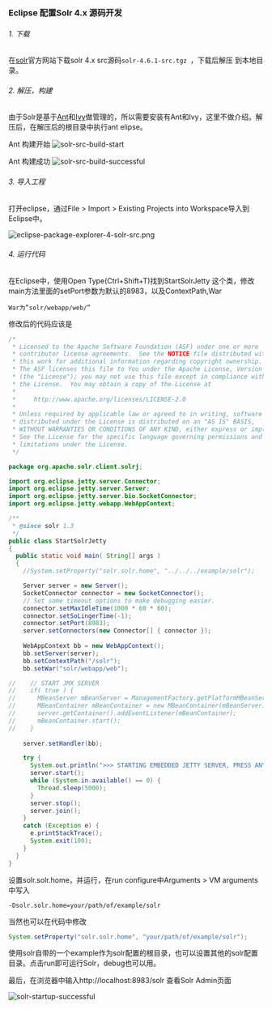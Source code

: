 ### Eclipse 配置Solr 4.x 源码开发

###### 1. 下载

在[solr](https://lucene.apache.org/solr/)官方网站下载solr 4.x src源码`solr-4.6.1-src.tgz `，下载后解压 到本地目录。

###### 2. 解压，构建

由于Solr是基于[Ant](http://ant.apache.org/)和[Ivy](https://ant.apache.org/ivy/)做管理的，所以需要安装有Ant和Ivy，这里不做介绍。解压后，在解压后的根目录中执行ant elipse。

Ant 构建开始
![solr-src-build-start](https://raw.github.com/kiahhan/KeepThing/master/content_solr-src-build/solr-src-build-start.png)

Ant 构建成功
![solr-src-build-successful](https://raw.github.com/kiahhan/KeepThing/master/content_solr-src-build/solr-src-build-successful.png)

###### 3. 导入工程

打开eclipse，通过File > Import > Existing Projects into Workspace导入到Eclipse中。

![eclipse-package-explorer-4-solr-src.png](https://raw.github.com/kiahhan/KeepThing/master/content_solr-src-build/eclipse-package-explorer-4-solr-src.png)

###### 4. 运行代码

在Eclipse中，使用Open Type(Ctrl+Shift+T)找到StartSolrJetty 这个类，修改main方法里面的setPort参数为默认的8983，以及ContextPath,War

```
War为”solr/webapp/web/”
```


修改后的代码应该是
```java
/*
 * Licensed to the Apache Software Foundation (ASF) under one or more
 * contributor license agreements.  See the NOTICE file distributed with
 * this work for additional information regarding copyright ownership.
 * The ASF licenses this file to You under the Apache License, Version 2.0
 * (the "License"); you may not use this file except in compliance with
 * the License.  You may obtain a copy of the License at
 *
 *     http://www.apache.org/licenses/LICENSE-2.0
 *
 * Unless required by applicable law or agreed to in writing, software
 * distributed under the License is distributed on an "AS IS" BASIS,
 * WITHOUT WARRANTIES OR CONDITIONS OF ANY KIND, either express or implied.
 * See the License for the specific language governing permissions and
 * limitations under the License.
 */

package org.apache.solr.client.solrj;

import org.eclipse.jetty.server.Connector;
import org.eclipse.jetty.server.Server;
import org.eclipse.jetty.server.bio.SocketConnector;
import org.eclipse.jetty.webapp.WebAppContext;

/**
 * @since solr 1.3
 */
public class StartSolrJetty 
{
  public static void main( String[] args ) 
  {
    //System.setProperty("solr.solr.home", "../../../example/solr");

    Server server = new Server();
    SocketConnector connector = new SocketConnector();
    // Set some timeout options to make debugging easier.
    connector.setMaxIdleTime(1000 * 60 * 60);
    connector.setSoLingerTime(-1);
    connector.setPort(8983);
    server.setConnectors(new Connector[] { connector });
    
    WebAppContext bb = new WebAppContext();
    bb.setServer(server);
    bb.setContextPath("/solr");
    bb.setWar("solr/webapp/web");

//    // START JMX SERVER
//    if( true ) {
//      MBeanServer mBeanServer = ManagementFactory.getPlatformMBeanServer();
//      MBeanContainer mBeanContainer = new MBeanContainer(mBeanServer);
//      server.getContainer().addEventListener(mBeanContainer);
//      mBeanContainer.start();
//    }
    
    server.setHandler(bb);

    try {
      System.out.println(">>> STARTING EMBEDDED JETTY SERVER, PRESS ANY KEY TO STOP");
      server.start();
      while (System.in.available() == 0) {
        Thread.sleep(5000);
      }
      server.stop();
      server.join();
    } 
    catch (Exception e) {
      e.printStackTrace();
      System.exit(100);
    }
  }
}

```

设置solr.solr.home，并运行，在run configure中Arguments > VM arguments中写入

```
-Dsolr.solr.home=your/path/of/example/solr
```

当然也可以在代码中修改

```java
System.setProperty("solr.solr.home", "your/path/of/example/solr");
```

使用solr自带的一个example作为solr配置的根目录，也可以设置其他的solr配置目录。点击run即可运行Solr，debug也可以用。

最后，在浏览器中输入http://localhost:8983/solr 查看Solr Admin页面

![solr-startup-successful](https://raw.github.com/kiahhan/KeepThing/master/content_solr-src-build/solr-startup-successful.png)
